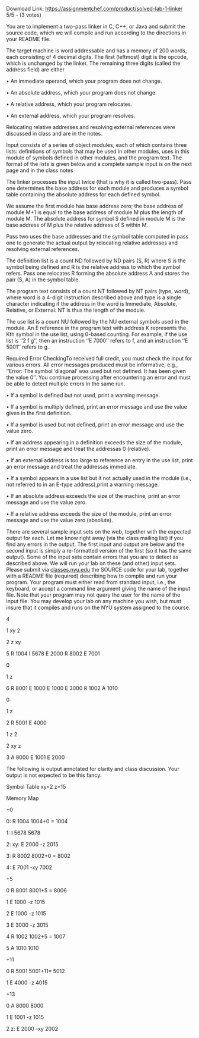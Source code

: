 Download Link: https://assignmentchef.com/product/solved-lab-1-linker
<br>
5/5 - (3 votes)

You are to implement a two-pass linker in C, C++, or Java and submit the source code, which we will compile and run according to the directions in your README file.



The target machine is word addressable and has a memory of 200 words, each consisting of 4 decimal digits. The first (leftmost) digit is the opcode, which is unchanged by the linker. The remaining three digits (called the address field) are either

•   An immediate operand, which your program does not change.

•   An absolute address, which your program does not change.

•   A relative address, which your program relocates.

•   An external address, which your program resolves.

Relocating relative addresses and resolving external references were discussed in class and are in the notes.

Input consists of a series of object modules, each of which contains three lists: definitions of symbols that may be used in other modules, uses in this module of symbols defined in other modules, and the program text. The format of the lists is given below and a complete sample input is on the next page and in the class notes

The linker processes the input twice (that is why it is called two-pass). Pass one determines the base address for each module and produces a symbol table containing the absolute address for each defined symbol.

We assume the first module has base address zero; the base address of module M+1 is equal to the base address of module M plus the length of module M. The absolute address for symbol S defined in module M is the base address of M plus the relative address of S within M.

Pass two uses the base addresses and the symbol table computed in pass one to generate the actual output by relocating relative addresses and resolving external references.

The definition list is a count ND followed by ND pairs (S, R) where S is the symbol being defined and R is the relative address to which the symbol refers. Pass one relocates R forming the absolute address A and stores the pair (S, A) in the symbol table.

The program text consists of a count NT followed by NT pairs (type, word), where word is a 4-digit instruction described above and type is a single character indicating if the address in the word is Immediate, Absolute, Relative, or External. NT is thus the length of the module.

The use list is a count NU followed by the NU external symbols used in the module. An E reference in the program text with address K represents the Kth symbol in the use list, using 0-based counting. For example, if the use list is ‘‘2 f g’’, then an instruction ‘‘E 7000’’ refers to f, and an instruction ‘‘E 5001’’ refers to g.

Required Error CheckingTo received full credit, you must check the input for various errors. All error messages produced must be informative, e.g., ‘‘Error: The symbol ‘diagonal’ was used but not defined. It has been given the value 0’’. You continue processing after encountering an error and must be able to detect multiple errors in the same run.

•   If a symbol is defined but not used, print a warning message.

•   If a symbol is multiply defined, print an error message and use the value given in the first definition.

•   If a symbol is used but not defined, print an error message and use the value zero.

•   If an address appearing in a definition exceeds the size of the module, print an error message and treat the addressas 0 (relative).

•   If an external address is too large to reference an entry in the use list, print an error message and treat the addressas immediate.

•   If a symbol appears in a use list but it not actually used in the module (i.e., not referred to in an E-type address),print a warning message.

•   If an absolute address exceeds the size of the machine, print an error message and use the value zero.

•   If a relative address exceeds the size of the module, print an error message and use the value zero (absolute).

There are several sample input sets on the web, together with the expected output for each. Let me know right away (via the class mailing list) if you find any errors in the output. The first input and output are below and the second input is simply a re-formatted version of the first (so it has the same output). Some of the input sets contain errors that you are to detect as described above. We will run your lab on these (and other) input sets. Please submit via <a href="http://classes.nyu.edu/" target="_blank" rel="nofollow noopener">classes.nyu.edu</a> the SOURCE code for your lab, together with a README file (required) describing how to compile and run your program. Your program must either read from standard input, i.e., the keyboard, or accept a command line argument giving the name of the input file. Note that your program may not query the user for the name of the input file. You may develop your lab on any machine you wish, but must insure that it compiles and runs on the NYU system assigned to the course.

4

1  xy 2

2  z xy

5  R 1004 I 5678 E 2000 R 8002 E 7001

0

1 z

6  R 8001 E 1000 E 1000 E 3000 R 1002 A 1010

0

1  z

2  R 5001 E 4000

1  z 2

2  xy z

3  A 8000 E 1001 E 2000

The following is output annotated for clarity and class discussion. Your output is not expected to be this fancy.

Symbol Table xy=2 z=15

Memory Map

+0

0:       R 1004      1004+0 = 1004

1:       I 5678               5678

2: xy:   E 2000 -z           2015

3:       R 8002      8002+0 = 8002

4:       E 7001 -xy          7002

+5

0             R 8001   8001+5 = 8006

1             E 1000 -z     1015

2             E 1000 -z     1015

3             E 3000 -z     3015

4             R 1002   1002+5 = 1007

5             A 1010   1010

+11

0             R 5001   5001+11= 5012

1             E 4000 -z     4015

+13

0             A 8000   8000

1             E 1001 -z     1015

2             z: E 2000 -xy 2002